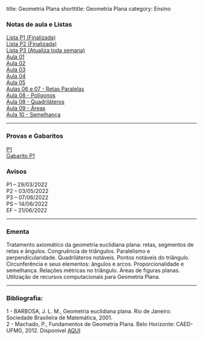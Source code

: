 title: Geometria Plana
shorttitle: Geometria Plana
category: Ensino

### Notas de aula e Listas
[Lista P1 (Finalizada)]({static}/arquivos/P1:GP.pdf)  
[Lista P2 (Finalizada)]({static}/arquivos/P2:GP.pdf)  
[Lista P3 (Atualiza toda semana)]({static}/arquivos/Listas_GP_P3.pdf)  
[Aula 01]({static}/arquivos/Aula_01_GP.pdf)  
[Aula 02]({static}/arquivos/Aula_02_GP.pdf)  
[Aula 03]({static}/arquivos/Aula_03_GP.pdf)  
[Aula 04]({static}/arquivos/Aula_04_GP.pdf)  
[Aula 05]({static}/arquivos/Aula_05_GP.pdf)  
[Aulas 06 e 07 - Retas Paralelas]({static}/arquivos/Aula_06_07_GP.pdf)  
[Aula 08 - Polígonos]({static}/arquivos/Aula_08_Poligonos.pdf)  
[Aula 08 - Quadriláteros]({static}/arquivos/Aula_08_Quadrilateros.pdf)  
[Aula 09 - Áreas]({static}/arquivos/Aula_09_GP.pdf)  
[Aula 10 - Semelhança]({static}/arquivos/Aula_10_Semelhanca.pdf)  

---
### Provas e Gabaritos
[P1]({static}/arquivos/P1_GP.pdf)  
[Gabarito P1]({static}/arquivos/P1_Gabarito_GP.pdf)  


### Avisos

P1 – 29/03/2022  
P2 – 03/05/2022  
P3 – 07/06/2022  
PS – 14/06/2022  
EF – 21/06/2022

---

### Ementa

Tratamento axiomático da geometria euclidiana plana: retas, segmentos de retas e ângulos.
Congruência de triângulos. Paralelismo e perpendicularidade. Quadriláteros notáveis. Pontos notáveis
do triângulo. Circunferência e seus elementos: ângulos e arcos. Proporcionalidade e semelhança.
Relações métricas no triângulo. Áreas de figuras planas. Utilização de recursos computacionais para
Geometria Plana.

---

### Bibliografia:
1 - BARBOSA, J. L. M., Geometria euclidiana plana. Rio de Janeiro: Sociedade Brasileira de
Matemática, 2001.  
2 - Machado, P., Fundamentos de Geometria Plana. Belo Horizonte: CAED-UFMG, 2012. Disponível [AQUI](https://www.ime.usp.br/~afisher/ps/MAT0230/Fundamentos_de_geometria_planaMachado.pdf)
